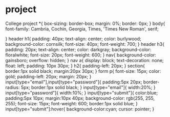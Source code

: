 # project
College project
*{
    box-sizing: border-box;
    margin: 0%;
    border: 0px;
}
body{
    font-family: Cambria, Cochin, Georgia, Times, 'Times New Roman', serif;
    
}
header h1{
    padding: 40px;
    text-align: center;
    color: burlywood;
    background-color: cornsilk;
    font-size: 40px;
    font-weight: 700;
}
header h3{
    padding: 20px;
    text-align: center;
    color: darkgray;
    background-color: floralwhite;
    font-size: 20px;
    font-weight: 600;
}
nav{
    background-color: gainsboro;
    overflow: hidden;
}
nav a{
    display: block;
    text-decoration: none;
    float: left;
    padding: 10px 30px;
}
h2{
    padding-left: 20px;
}
section{
    border:1px solid black;
    margin:20px 30px;
}
form p{
    font-size: 15px;
    color: gold;
    padding-left: 20px;
    margin: 20px;
}
input[type="email"],input[type="password"]{
    padding:5px 20px;
    border-radius: 5px;
    border:1px solid black;
}
input[type="email"]{
    width:20%;
}
input[type="password"]{
    width:10%;
}
input[type="submit"]{
    color:blue;
    padding:5px 10px;
    margin:10px 40px;
    background-color: rgb(255, 255, 255);
    font-size: 15px;
    font-weight: 600;
    border:1px solid blue;
}
input[type="submit"]:hover{
    background-color:cyan;
    cursor: pointer;
}
